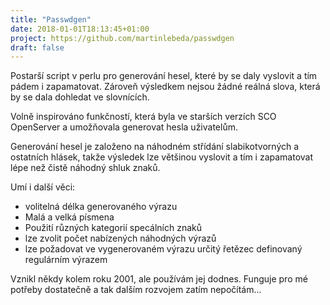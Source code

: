 ```yaml
---
title: "Passwdgen"
date: 2018-01-01T18:13:45+01:00
project: https://github.com/martinlebeda/passwdgen
draft: false
---
```


Postarší script v perlu pro generování hesel, které by se daly vyslovit a tím
pádem i zapamatovat. Zároveň výsledkem nejsou žádné reálná slova, která by se
dala dohledat ve slovnících. 

<!--more-->

Volně inspirováno funkčností, která byla ve starších verzích SCO OpenServer a
umožňovala generovat hesla uživatelům. 

Generování hesel je založeno na náhodném střídání slabikotvorných a ostatních
hlásek, takže výsledek lze většinou vyslovit a tím i zapamatovat lépe než čistě
náhodný shluk znaků.

Umí i další věci:

  - volitelná délka generovaného výrazu
  - Malá a velká písmena
  - Použití různých kategorií specálních znaků
  - lze zvolit počet nabízených náhodných výrazů
  - lze požadovat ve vygenerovaném výrazu určitý řetězec definovaný regulárním
    výrazem
    
Vznikl někdy kolem roku 2001, ale používám jej dodnes.
Funguje pro mé potřeby dostatečně a tak dalším rozvojem zatím nepočítám...
